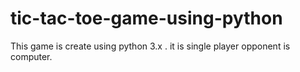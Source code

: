 # tic-tac-toe-game-using-python
This game is create using python 3.x . it is single player opponent is computer.
